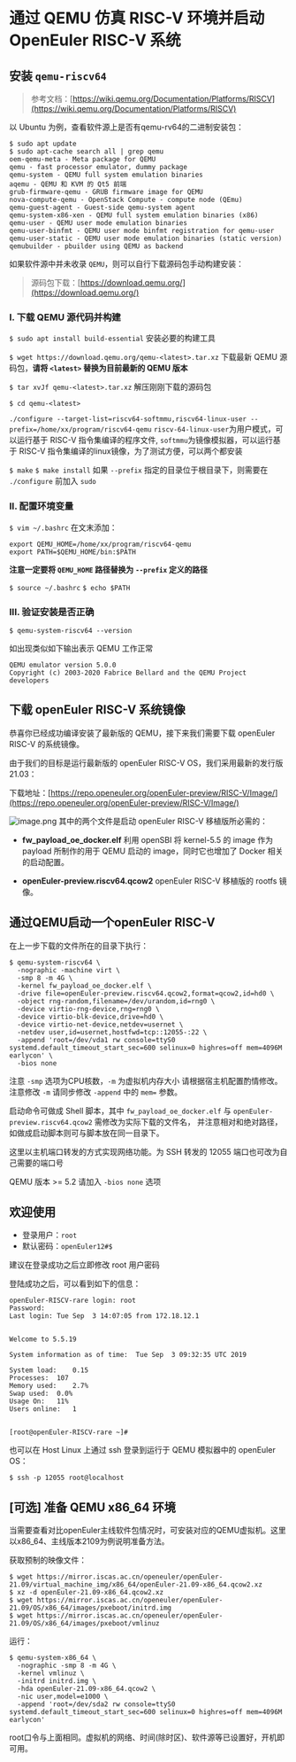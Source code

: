# 通过 QEMU 仿真 RISC-V 环境并启动 OpenEuler RISC-V 系统

## 安装 `qemu-riscv64`
> 参考文档：[https://wiki.qemu.org/Documentation/Platforms/RISCV](https://wiki.qemu.org/Documentation/Platforms/RISCV)


以 Ubuntu 为例，查看软件源上是否有qemu-rv64的二进制安装包：
```
$ sudo apt update
$ sudo apt-cache search all | grep qemu
oem-qemu-meta - Meta package for QEMU
qemu - fast processor emulator, dummy package
qemu-system - QEMU full system emulation binaries
aqemu - QEMU 和 KVM 的 Qt5 前端
grub-firmware-qemu - GRUB firmware image for QEMU
nova-compute-qemu - OpenStack Compute - compute node (QEmu)
qemu-guest-agent - Guest-side qemu-system agent
qemu-system-x86-xen - QEMU full system emulation binaries (x86)
qemu-user - QEMU user mode emulation binaries
qemu-user-binfmt - QEMU user mode binfmt registration for qemu-user
qemu-user-static - QEMU user mode emulation binaries (static version)
qemubuilder - pbuilder using QEMU as backend
```

如果软件源中并未收录 `QEMU`，则可以自行下载源码包手动构建安装：

> 源码包下载：[https://download.qemu.org/](https://download.qemu.org/)


### I. 下载 QEMU 源代码并构建


`$ sudo apt install build-essential`
安装必要的构建工具

`$ wget https://download.qemu.org/qemu-<latest>.tar.xz`
 下载最新 QEMU 源码包，**请将 `<latest>` 替换为目前最新的 QEMU 版本**

`$ tar xvJf qemu-<latest>.tar.xz`
解压刚刚下载的源码包

`$ cd qemu-<latest>`



`./configure --target-list=riscv64-softmmu,riscv64-linux-user --prefix=/home/xx/program/riscv64-qemu`
`riscv-64-linux-user`为用户模式，可以运行基于 RISC-V 指令集编译的程序文件, `softmmu`为镜像模拟器，可以运行基于 RISC-V 指令集编译的linux镜像，为了测试方便，可以两个都安装

`$ make`
`$ make install`
如果 `--prefix` 指定的目录位于根目录下，则需要在 `./configure` 前加入 `sudo`


### II. 配置环境变量

`$ vim ~/.bashrc`
在文末添加：
````
export QEMU_HOME=/home/xx/program/riscv64-qemu
export PATH=$QEMU_HOME/bin:$PATH
````
**注意一定要将 `QEMU_HOME` 路径替换为 `--prefix` 定义的路径**

`$ source ~/.bashrc`
`$ echo $PATH`



### III. 验证安装是否正确

`$ qemu-system-riscv64 --version`

如出现类似如下输出表示 QEMU 工作正常
````
QEMU emulator version 5.0.0
Copyright (c) 2003-2020 Fabrice Bellard and the QEMU Project developers
````



## 下载 openEuler RISC-V 系统镜像
恭喜你已经成功编译安装了最新版的 QEMU，接下来我们需要下载 openEuler RISC-V 的系统镜像。

由于我们的目标是运行最新版的 openEuler RISC-V OS，我们采用最新的发行版 21.03：

下载地址：[https://repo.openeuler.org/openEuler-preview/RISC-V/Image/](https://repo.openeuler.org/openEuler-preview/RISC-V/Image/)

![image.png](https://cdn.nlark.com/yuque/0/2021/png/12590933/1627377517238-78ff64df-4328-46db-8a25-b611a03eaccb.png#align=left&display=inline&height=285&id=oWpqj&margin=%5Bobject%20Object%5D&name=image.png&originHeight=285&originWidth=1120&size=48561&status=done&style=none&width=1120)
其中的两个文件是启动 openEuler RISC-V 移植版所必需的：
* **fw_payload_oe_docker.elf**
利用 openSBI 将 kernel-5.5 的 image 作为 payload 所制作的用于 QEMU 启动的 image，同时它也增加了 Docker 相关的启动配置。

* **openEuler-preview.riscv64.qcow2**
openEuler RISC-V 移植版的 rootfs 镜像。



## 通过QEMU启动一个openEuler RISC-V

在上一步下载的文件所在的目录下执行：

```
$ qemu-system-riscv64 \
  -nographic -machine virt \
  -smp 8 -m 4G \
  -kernel fw_payload_oe_docker.elf \
  -drive file=openEuler-preview.riscv64.qcow2,format=qcow2,id=hd0 \
  -object rng-random,filename=/dev/urandom,id=rng0 \
  -device virtio-rng-device,rng=rng0 \
  -device virtio-blk-device,drive=hd0 \
  -device virtio-net-device,netdev=usernet \
  -netdev user,id=usernet,hostfwd=tcp::12055-:22 \
  -append 'root=/dev/vda1 rw console=ttyS0 systemd.default_timeout_start_sec=600 selinux=0 highres=off mem=4096M earlycon' \
  -bios none
````
注意 `-smp` 选项为CPU核数，`-m` 为虚拟机内存大小 请根据宿主机配置酌情修改。注意修改 `-m` 请同步修改 `-append` 中的 `mem=` 参数。

启动命令可做成 Shell 脚本，其中 `fw_payload_oe_docker.elf` 与 `openEuler-preview.riscv64.qcow2` 需修改为实际下载的文件名， 并注意相对和绝对路径，如做成启动脚本则可与脚本放在同一目录下。

这里以主机端口转发的方式实现网络功能。为 SSH 转发的 12055 端口也可改为自己需要的端口号

QEMU 版本 >= 5.2 请加入 `-bios none` 选项

## 欢迎使用

- 登录用户：`root`
- 默认密码：`openEuler12#$`

建议在登录成功之后立即修改 root 用户密码



登陆成功之后，可以看到如下的信息：
```
openEuler-RISCV-rare login: root
Password:
Last login: Tue Sep  3 14:07:05 from 172.18.12.1


Welcome to 5.5.19

System information as of time: 	Tue Sep  3 09:32:35 UTC 2019

System load: 	0.15
Processes: 	107
Memory used: 	2.7%
Swap used: 	0.0%
Usage On: 	11%
Users online: 	1


[root@openEuler-RISCV-rare ~]#
```

也可以在 Host Linux 上通过 ssh 登录到运行于 QEMU 模拟器中的 openEuler OS：

```
$ ssh -p 12055 root@localhost
```

## [可选] 准备 QEMU x86_64 环境

当需要查看对比openEuler主线软件包情况时，可安装对应的QEMU虚拟机。这里以x86_64、主线版本2109为例说明准备方法。

获取预制的映像文件：
```
$ wget https://mirror.iscas.ac.cn/openeuler/openEuler-21.09/virtual_machine_img/x86_64/openEuler-21.09-x86_64.qcow2.xz
$ xz -d openEuler-21.09-x86_64.qcow2.xz
$ wget https://mirror.iscas.ac.cn/openeuler/openEuler-21.09/OS/x86_64/images/pxeboot/initrd.img
$ wget https://mirror.iscas.ac.cn/openeuler/openEuler-21.09/OS/x86_64/images/pxeboot/vmlinuz
```

运行：
```
$ qemu-system-x86_64 \
  -nographic -smp 8 -m 4G \
  -kernel vmlinuz \
  -initrd initrd.img \
  -hda openEuler-21.09-x86_64.qcow2 \
  -nic user,model=e1000 \
  -append 'root=/dev/sda2 rw console=ttyS0 systemd.default_timeout_start_sec=600 selinux=0 highres=off mem=4096M earlycon'
```

root口令与上面相同。虚拟机的网络、时间(除时区)、软件源等已设置好，开机即可用。
